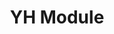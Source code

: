 ---
title: YH Module
redirect_to: https://docs.google.com/document/d/1I0wRL9RgsCmBHm7gOy6h6fPcb6lwcoY3/edit?usp=sharing&ouid=100885863236536570083&rtpof=true&sd=true
redirect_from: 
  - /YHModule
  - /yhmodule
---